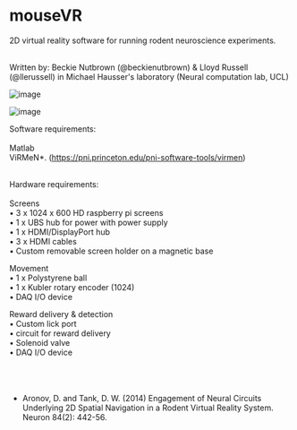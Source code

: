 # mouseVR
2D virtual reality software for running rodent neuroscience experiments. 
</br></br>

Written by: Beckie Nutbrown (@beckienutbrown) & Lloyd Russell (@llerussell) in Michael Hausser's laboratory (Neural computation lab, UCL)


![image](https://i.imgur.com/8oDdlv5.png)

![image](https://i.imgur.com/koTY4e2.gif)


Software requirements:</br></br>
Matlab</br>
ViRMeN*. (https://pni.princeton.edu/pni-software-tools/virmen)</br></br>
 

Hardware requirements:</br></br>
Screens</br>
•	3 x 1024 x 600 HD raspberry pi screens </br>
•	1 x UBS hub for power with power supply</br>
•	1 x HDMI/DisplayPort hub</br>
•	3 x HDMI cables </br>
•	Custom removable screen holder on a magnetic base </br>

Movement </br>
•	1 x Polystyrene ball </br>
•	1 x Kubler rotary encoder (1024)</br>
•	 DAQ I/O device </br>

Reward delivery & detection </br>
•	 Custom lick port</br>
•	 circuit for reward delivery </br>
•	 Solenoid valve</br>
•	 DAQ I/O device </br>
</br></br></br>

* Aronov, D. and Tank, D. W. (2014) Engagement of Neural Circuits Underlying 2D Spatial Navigation in a Rodent Virtual Reality System. Neuron 84(2): 442-56.




